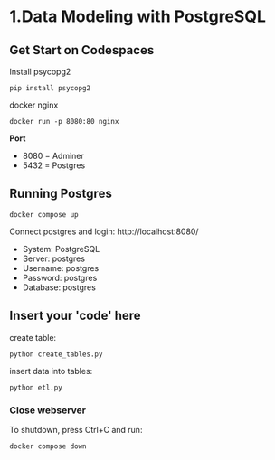# 1.Data Modeling with PostgreSQL

## Get Start on Codespaces

Install psycopg2
`````````````````````````````````````````````
pip install psycopg2
`````````````````````````````````````````````
docker nginx
`````````````````````````````````````````````
docker run -p 8080:80 nginx
`````````````````````````````````````````````

**Port**  

* 8080 = Adminer
* 5432 = Postgres

## Running Postgres

`````````````````````````````````````````````
docker compose up
`````````````````````````````````````````````

Connect postgres and login: http://localhost:8080/

* System: PostgreSQL
* Server: postgres
* Username: postgres
* Password: postgres
* Database: postgres

## Insert your 'code' here

create table:
`````````````````````````````````````````````
python create_tables.py
`````````````````````````````````````````````

insert data into tables:
`````````````````````````````````````````````
python etl.py
`````````````````````````````````````````````

### Close webserver

To shutdown, press Ctrl+C and run: 
`````````````````````````````````````````````
docker compose down
`````````````````````````````````````````````